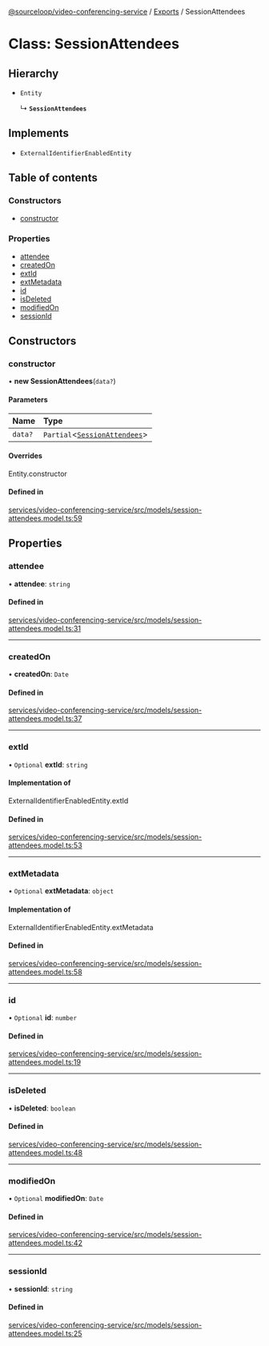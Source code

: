 [@sourceloop/video-conferencing-service](../README.md) / [Exports](../modules.md) / SessionAttendees

# Class: SessionAttendees

## Hierarchy

- `Entity`

  ↳ **`SessionAttendees`**

## Implements

- `ExternalIdentifierEnabledEntity`

## Table of contents

### Constructors

- [constructor](SessionAttendees.md#constructor)

### Properties

- [attendee](SessionAttendees.md#attendee)
- [createdOn](SessionAttendees.md#createdon)
- [extId](SessionAttendees.md#extid)
- [extMetadata](SessionAttendees.md#extmetadata)
- [id](SessionAttendees.md#id)
- [isDeleted](SessionAttendees.md#isdeleted)
- [modifiedOn](SessionAttendees.md#modifiedon)
- [sessionId](SessionAttendees.md#sessionid)

## Constructors

### constructor

• **new SessionAttendees**(`data?`)

#### Parameters

| Name | Type |
| :------ | :------ |
| `data?` | `Partial`<[`SessionAttendees`](SessionAttendees.md)\> |

#### Overrides

Entity.constructor

#### Defined in

[services/video-conferencing-service/src/models/session-attendees.model.ts:59](https://github.com/codeweb05/repo1/blob/a4cf318/services/video-conferencing-service/src/models/session-attendees.model.ts#L59)

## Properties

### attendee

• **attendee**: `string`

#### Defined in

[services/video-conferencing-service/src/models/session-attendees.model.ts:31](https://github.com/codeweb05/repo1/blob/a4cf318/services/video-conferencing-service/src/models/session-attendees.model.ts#L31)

___

### createdOn

• **createdOn**: `Date`

#### Defined in

[services/video-conferencing-service/src/models/session-attendees.model.ts:37](https://github.com/codeweb05/repo1/blob/a4cf318/services/video-conferencing-service/src/models/session-attendees.model.ts#L37)

___

### extId

• `Optional` **extId**: `string`

#### Implementation of

ExternalIdentifierEnabledEntity.extId

#### Defined in

[services/video-conferencing-service/src/models/session-attendees.model.ts:53](https://github.com/codeweb05/repo1/blob/a4cf318/services/video-conferencing-service/src/models/session-attendees.model.ts#L53)

___

### extMetadata

• `Optional` **extMetadata**: `object`

#### Implementation of

ExternalIdentifierEnabledEntity.extMetadata

#### Defined in

[services/video-conferencing-service/src/models/session-attendees.model.ts:58](https://github.com/codeweb05/repo1/blob/a4cf318/services/video-conferencing-service/src/models/session-attendees.model.ts#L58)

___

### id

• `Optional` **id**: `number`

#### Defined in

[services/video-conferencing-service/src/models/session-attendees.model.ts:19](https://github.com/codeweb05/repo1/blob/a4cf318/services/video-conferencing-service/src/models/session-attendees.model.ts#L19)

___

### isDeleted

• **isDeleted**: `boolean`

#### Defined in

[services/video-conferencing-service/src/models/session-attendees.model.ts:48](https://github.com/codeweb05/repo1/blob/a4cf318/services/video-conferencing-service/src/models/session-attendees.model.ts#L48)

___

### modifiedOn

• `Optional` **modifiedOn**: `Date`

#### Defined in

[services/video-conferencing-service/src/models/session-attendees.model.ts:42](https://github.com/codeweb05/repo1/blob/a4cf318/services/video-conferencing-service/src/models/session-attendees.model.ts#L42)

___

### sessionId

• **sessionId**: `string`

#### Defined in

[services/video-conferencing-service/src/models/session-attendees.model.ts:25](https://github.com/codeweb05/repo1/blob/a4cf318/services/video-conferencing-service/src/models/session-attendees.model.ts#L25)
